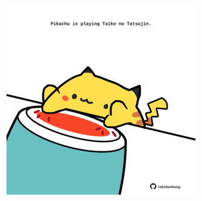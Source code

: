 <!-- built at 21/04/2023, 07:00:48 UTC -->
<p align="center">
  <img width="500" height="500" src="./ReadmeImage.svg">
</p>
